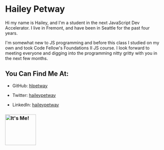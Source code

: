 # Hailey Petway

Hi my name is Hailey, and I'm a student in the next JavaScript Dev Accelerator. I live in Fremont, and have been in Seattle for the past four years. 

I'm somewhat new to JS programming and before this class I studied on my own and took Code Fellow's Foundations II JS course. I look forward to meeting everyone and digging into the programming nitty gritty with you in the next few months.

## You Can Find Me At:

*	GitHub: [hlpetway](https://github.com/hlpetway)

*	Twitter: [haileypetway](https://twitter.com/haileypetway)

*	LinkedIn: [haileypetway](www.linkedin.com/in/haileypetway)

### <img src="https://avatars0.githubusercontent.com/u/6575924?s=460" alt="It's Me!" style="height: 100px;"/>

